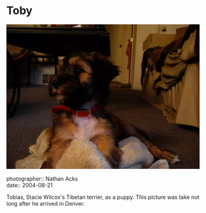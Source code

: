 # Toby

![Tobias, Stacie Wilcox's Tibetan terrier, laying on the floor of her living room shortly after arriving in Denver](assets/2004-08-21-toby.webp)

photographer:: Nathan Acks  
date:: 2004-08-21

Tobias, Stacie Wilcox's Tibetan terrier, as a puppy. This picture was take not long after he arrived in Denver.
